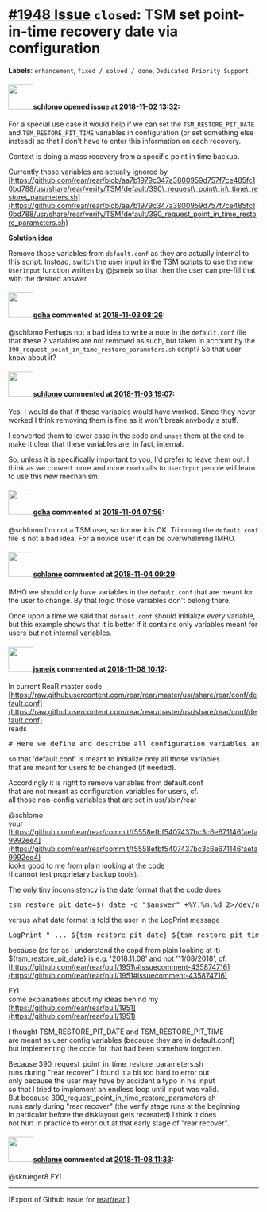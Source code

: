 [\#1948 Issue](https://github.com/rear/rear/issues/1948) `closed`: TSM set point-in-time recovery date via configuration
========================================================================================================================

**Labels**: `enhancement`, `fixed / solved / done`,
`Dedicated Priority Support`

#### <img src="https://avatars.githubusercontent.com/u/101384?v=4" width="50">[schlomo](https://github.com/schlomo) opened issue at [2018-11-02 13:32](https://github.com/rear/rear/issues/1948):

For a special use case it would help if we can set the
`TSM_RESTORE_PIT_DATE` and `TSM_RESTORE_PIT_TIME` variables in
configuration (or set something else instead) so that I don't have to
enter this information on each recovery.

Context is doing a mass recovery from a specific point in time backup.

Currently those variables are actually ignored by
[https://github.com/rear/rear/blob/aa7b1979c347a3800959d757f7ce485fc10bd788/usr/share/rear/verify/TSM/default/390\_request\_point\_in\_time\_restore\_parameters.sh](https://github.com/rear/rear/blob/aa7b1979c347a3800959d757f7ce485fc10bd788/usr/share/rear/verify/TSM/default/390_request_point_in_time_restore_parameters.sh)

**Solution idea**

Remove those variables from `default.conf` as they are actually internal
to this script. Instead, switch the user input in the TSM scripts to use
the new `UserInput` function written by @jsmeix so that then the user
can pre-fill that with the desired answer.

#### <img src="https://avatars.githubusercontent.com/u/888633?u=cdaeb31efcc0048d3619651aa18dd4b76e636b21&v=4" width="50">[gdha](https://github.com/gdha) commented at [2018-11-03 08:26](https://github.com/rear/rear/issues/1948#issuecomment-435570207):

@schlomo Perhaps not a bad idea to write a note in the `default.conf`
file that these 2 variables are not removed as such, but taken in
account by the `390_request_point_in_time_restore_parameters.sh` script?
So that user know about it?

#### <img src="https://avatars.githubusercontent.com/u/101384?v=4" width="50">[schlomo](https://github.com/schlomo) commented at [2018-11-03 19:07](https://github.com/rear/rear/issues/1948#issuecomment-435613158):

Yes, I would do that if those variables would have worked. Since they
never worked I think removing them is fine as it won't break anybody's
stuff.

I converted them to lower case in the code and `unset` them at the end
to make it clear that these variables are, in fact, internal.

So, unless it is specifically important to you, I'd prefer to leave them
out. I think as we convert more and more `read` calls to `UserInput`
people will learn to use this new mechanism.

#### <img src="https://avatars.githubusercontent.com/u/888633?u=cdaeb31efcc0048d3619651aa18dd4b76e636b21&v=4" width="50">[gdha](https://github.com/gdha) commented at [2018-11-04 07:56](https://github.com/rear/rear/issues/1948#issuecomment-435649871):

@schlomo I'm not a TSM user, so for me it is OK. Trimming the
`default.conf` file is not a bad idea. For a novice user it can be
overwhelming IMHO.

#### <img src="https://avatars.githubusercontent.com/u/101384?v=4" width="50">[schlomo](https://github.com/schlomo) commented at [2018-11-04 09:29](https://github.com/rear/rear/issues/1948#issuecomment-435651374):

IMHO we should only have variables in the `default.conf` that are meant
for the user to change. By that logic those variables don't belong
there.

Once upon a time we said that `default.conf` should initialize *every*
variable, but this example shows that it is better if it contains only
variables meant for users but not internal variables.

#### <img src="https://avatars.githubusercontent.com/u/1788608?u=925fc54e2ce01551392622446ece427f51e2f0ce&v=4" width="50">[jsmeix](https://github.com/jsmeix) commented at [2018-11-08 10:12](https://github.com/rear/rear/issues/1948#issuecomment-436942756):

In current ReaR master code  
[https://raw.githubusercontent.com/rear/rear/master/usr/share/rear/conf/default.conf](https://raw.githubusercontent.com/rear/rear/master/usr/share/rear/conf/default.conf)  
reads

<pre>
# Here we define and describe all configuration variables and set them to a default.
</pre>

so that 'default.conf' is meant to initialize only all those variables  
that are meant for users to be changed (if needed).

Accordingly it is right to remove variables from default.conf  
that are not meant as configuration variables for users, cf.  
all those non-config variables that are set in usr/sbin/rear

@schlomo  
your  
[https://github.com/rear/rear/commit/f5558efbf5407437bc3c6e671146faefa9992ee4](https://github.com/rear/rear/commit/f5558efbf5407437bc3c6e671146faefa9992ee4)  
looks good to me from plain looking at the code  
(I cannot test proprietary backup tools).

The only tiny inconsistency is the date format that the code does

<pre>
tsm_restore_pit_date=$( date -d "$answer" +%Y.%m.%d 2>/dev/null ) ...
</pre>

versus what date format is told the user in the LogPrint message

<pre>
LogPrint " ... ${tsm_restore_pit_date} ${tsm_restore_pit_time} (MM/DD/YYYY HH:mm:ss)"
</pre>

because (as far as I understand the copd from plain looking at it)  
${tsm\_restore\_pit\_date} is e.g. '2018.11.08' and not '11/08/2018',
cf.  
[https://github.com/rear/rear/pull/1951\#issuecomment-435874716](https://github.com/rear/rear/pull/1951#issuecomment-435874716)

FYI  
some explanations about my ideas behind my  
[https://github.com/rear/rear/pull/1951](https://github.com/rear/rear/pull/1951)

I thought TSM\_RESTORE\_PIT\_DATE and TSM\_RESTORE\_PIT\_TIME  
are meant as user config variables (because they are in default.conf)  
but implementing the code for that had been somehow forgotten.

Because 390\_request\_point\_in\_time\_restore\_parameters.sh  
runs during "rear recover" I found it a bit too hard to error out  
only because the user may have by accident a typo in his input  
so that I tried to implement an endless loop until input was valid.  
But because 390\_request\_point\_in\_time\_restore\_parameters.sh  
runs early during "rear recover" (the verify stage runs at the
beginning  
in particular before the disklayout gets recreated) I think it does  
not hurt in practice to error out at that early stage of "rear recover".

#### <img src="https://avatars.githubusercontent.com/u/101384?v=4" width="50">[schlomo](https://github.com/schlomo) commented at [2018-11-08 11:33](https://github.com/rear/rear/issues/1948#issuecomment-436964553):

@skrueger8 FYI

------------------------------------------------------------------------

\[Export of Github issue for
[rear/rear](https://github.com/rear/rear).\]
